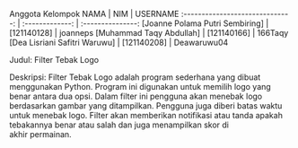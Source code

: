 Anggota Kelompok
NAMA                             | NIM             | USERNAME
:------------------------------: | :-------------: | :---------------:
[Joanne Polama Putri Sembiring]  | [121140128]     | joanneps
[Muhammad Taqy Abdullah]         | [121140166]     | 166Taqy
[Dea Lisriani Safitri Waruwu]    | [121140208]     | Deawaruwu04


Judul: Filter Tebak Logo

Deskripsi:
Filter Tebak Logo adalah program sederhana yang dibuat menggunakan Python. Program ini digunakan untuk memilih logo yang benar antara dua opsi. Dalam filter ini pengguna akan menebak logo berdasarkan gambar yang ditampilkan. Pengguna juga diberi batas waktu untuk menebak logo. Filter akan memberikan notifikasi atau tanda apakah tebakannya benar atau salah dan juga menampilkan skor di akhir permainan.
